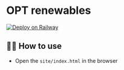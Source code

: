 # OPT renewables

[![Deploy on Railway](https://railway.app/button.svg)](https://railway.app/new/template/o3MbZe)

## 💁‍♀️ How to use

- Open the `site/index.html` in the browser

